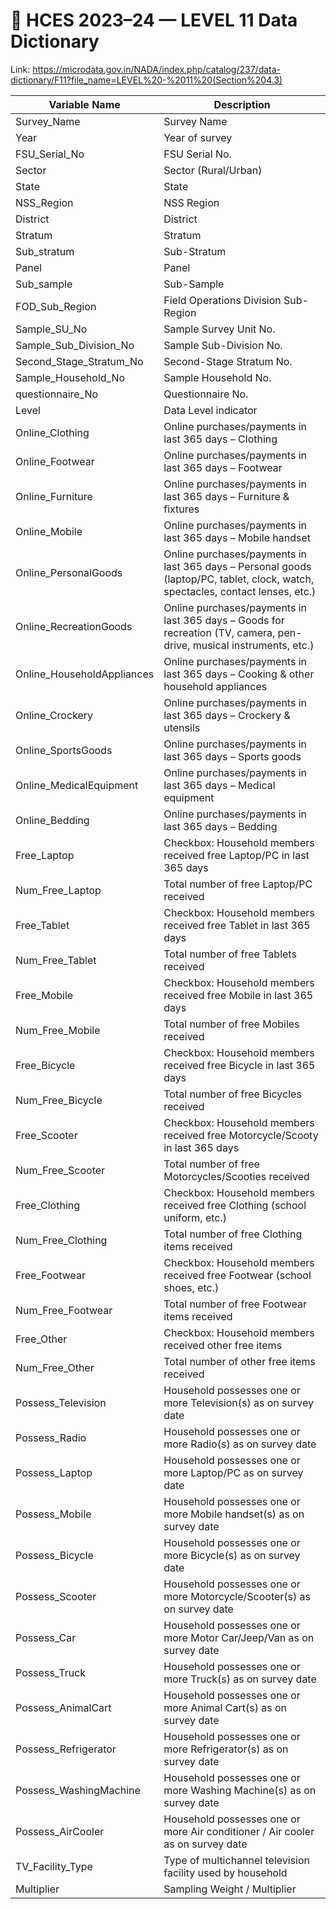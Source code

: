 # 🧾 HCES 2023–24 — LEVEL 11  Data Dictionary

Link: https://microdata.gov.in/NADA/index.php/catalog/237/data-dictionary/F11?file_name=LEVEL%20-%2011%20(Section%204.3)

| Variable Name              | Description                                                                                                                     |
| -------------------------- | ------------------------------------------------------------------------------------------------------------------------------- |
| Survey_Name                | Survey Name                                                                                                                     |
| Year                       | Year of survey                                                                                                                  |
| FSU_Serial_No              | FSU Serial No.                                                                                                                  |
| Sector                     | Sector (Rural/Urban)                                                                                                            |
| State                      | State                                                                                                                           |
| NSS_Region                 | NSS Region                                                                                                                      |
| District                   | District                                                                                                                        |
| Stratum                    | Stratum                                                                                                                         |
| Sub_stratum                | Sub-Stratum                                                                                                                     |
| Panel                      | Panel                                                                                                                           |
| Sub_sample                 | Sub-Sample                                                                                                                      |
| FOD_Sub_Region             | Field Operations Division Sub-Region                                                                                            |
| Sample_SU_No               | Sample Survey Unit No.                                                                                                          |
| Sample_Sub_Division_No     | Sample Sub-Division No.                                                                                                         |
| Second_Stage_Stratum_No    | Second-Stage Stratum No.                                                                                                        |
| Sample_Household_No        | Sample Household No.                                                                                                            |
| questionnaire_No           | Questionnaire No.                                                                                                               |
| Level                      | Data Level indicator                                                                                                            |
| Online_Clothing            | Online purchases/payments in last 365 days – Clothing                                                                           |
| Online_Footwear            | Online purchases/payments in last 365 days – Footwear                                                                           |
| Online_Furniture           | Online purchases/payments in last 365 days – Furniture & fixtures                                                               |
| Online_Mobile              | Online purchases/payments in last 365 days – Mobile handset                                                                     |
| Online_PersonalGoods       | Online purchases/payments in last 365 days – Personal goods (laptop/PC, tablet, clock, watch, spectacles, contact lenses, etc.) |
| Online_RecreationGoods     | Online purchases/payments in last 365 days – Goods for recreation (TV, camera, pen-drive, musical instruments, etc.)            |
| Online_HouseholdAppliances | Online purchases/payments in last 365 days – Cooking & other household appliances                                               |
| Online_Crockery            | Online purchases/payments in last 365 days – Crockery & utensils                                                                |
| Online_SportsGoods         | Online purchases/payments in last 365 days – Sports goods                                                                       |
| Online_MedicalEquipment    | Online purchases/payments in last 365 days – Medical equipment                                                                  |
| Online_Bedding             | Online purchases/payments in last 365 days – Bedding                                                                            |
| Free_Laptop                | Checkbox: Household members received free Laptop/PC in last 365 days                                                            |
| Num_Free_Laptop            | Total number of free Laptop/PC received                                                                                         |
| Free_Tablet                | Checkbox: Household members received free Tablet in last 365 days                                                               |
| Num_Free_Tablet            | Total number of free Tablets received                                                                                           |
| Free_Mobile                | Checkbox: Household members received free Mobile in last 365 days                                                               |
| Num_Free_Mobile            | Total number of free Mobiles received                                                                                           |
| Free_Bicycle               | Checkbox: Household members received free Bicycle in last 365 days                                                              |
| Num_Free_Bicycle           | Total number of free Bicycles received                                                                                          |
| Free_Scooter               | Checkbox: Household members received free Motorcycle/Scooty in last 365 days                                                    |
| Num_Free_Scooter           | Total number of free Motorcycles/Scooties received                                                                              |
| Free_Clothing              | Checkbox: Household members received free Clothing (school uniform, etc.)                                                       |
| Num_Free_Clothing          | Total number of free Clothing items received                                                                                    |
| Free_Footwear              | Checkbox: Household members received free Footwear (school shoes, etc.)                                                         |
| Num_Free_Footwear          | Total number of free Footwear items received                                                                                    |
| Free_Other                 | Checkbox: Household members received other free items                                                                           |
| Num_Free_Other             | Total number of other free items received                                                                                       |
| Possess_Television         | Household possesses one or more Television(s) as on survey date                                                                 |
| Possess_Radio              | Household possesses one or more Radio(s) as on survey date                                                                      |
| Possess_Laptop             | Household possesses one or more Laptop/PC as on survey date                                                                     |
| Possess_Mobile             | Household possesses one or more Mobile handset(s) as on survey date                                                             |
| Possess_Bicycle            | Household possesses one or more Bicycle(s) as on survey date                                                                    |
| Possess_Scooter            | Household possesses one or more Motorcycle/Scooter(s) as on survey date                                                         |
| Possess_Car                | Household possesses one or more Motor Car/Jeep/Van as on survey date                                                            |
| Possess_Truck              | Household possesses one or more Truck(s) as on survey date                                                                      |
| Possess_AnimalCart         | Household possesses one or more Animal Cart(s) as on survey date                                                                |
| Possess_Refrigerator       | Household possesses one or more Refrigerator(s) as on survey date                                                               |
| Possess_WashingMachine     | Household possesses one or more Washing Machine(s) as on survey date                                                            |
| Possess_AirCooler          | Household possesses one or more Air conditioner / Air cooler as on survey date                                                  |
| TV_Facility_Type           | Type of multichannel television facility used by household                                                                      |
| Multiplier                 | Sampling Weight / Multiplier                                                                                                    |
